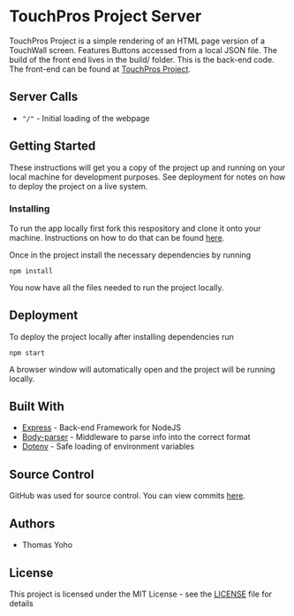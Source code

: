 # TouchPros Project Server
TouchPros Project is a simple rendering of an HTML page version of a TouchWall screen. Features Buttons accessed from a local JSON file. The build of the front end lives in the build/ folder. This is the back-end code. The front-end can be found at [TouchPros Project](https://github.com/TYohoJr/touch-pros-project).

## Server Calls
* `"/"` - Initial loading of the webpage

## Getting Started
These instructions will get you a copy of the project up and running on your local machine for development purposes. See deployment for notes on how to deploy the project on a live system.

### Installing
To run the app locally first fork this respository and clone it onto your machine. Instructions on how to do that can be found [here](https://help.github.com/en/articles/fork-a-repo).

Once in the project install the necessary dependencies by running

```
npm install
```
You now have all the files needed to run the project locally.

## Deployment
To deploy the project locally after installing dependencies run

```
npm start
```

A browser window will automatically open and the project will be running locally.

## Built With
* [Express](https://expressjs.com/) - Back-end Framework for NodeJS
* [Body-parser](https://www.npmjs.com/package/body-parser) - Middleware to parse info into the correct format
* [Dotenv](https://www.npmjs.com/package/dotenv) - Safe loading of environment variables

## Source Control
GitHub was used for source control. You can view commits [here](https://github.com/TYohoJr/touch-pros-project-server/commits/master).

## Authors
* Thomas Yoho

## License
This project is licensed under the MIT License - see the [LICENSE](https://github.com/TYohoJr/touch-pros-project-server/blob/master/LICENSE) file for details
